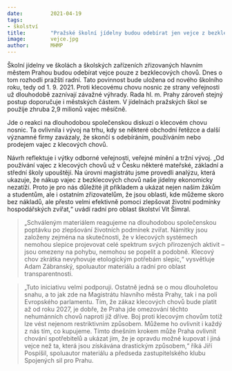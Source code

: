 ```yaml
---
date:         2021-04-19
tags:         
- školství
title:        "Pražské školní jídelny budou odebírat jen vejce z bezklecových chovů"
image: 	      vejce.jpg
author:       MHMP
---
```


Školní jídelny ve školách a školských zařízeních zřizovaných hlavním městem Prahou budou odebírat vejce pouze z bezklecových chovů. Dnes o tom rozhodli pražští radní. Tato povinnost bude uložena od nového školního roku, tedy od 1. 9. 2021. Proti klecovému chovu nosnic ze strany veřejnosti už dlouhodobě zaznívají závažné výhrady. Rada hl. m. Prahy zároveň stejný postup doporučuje i městských částem. V jídelnách pražských škol se použije zhruba 2,9 milionů vajec měsíčně.

Jde o reakci na dlouhodobou společenskou diskuzi o klecovém chovu nosnic. Ta ovlivnila i vývoj na trhu, kdy se některé obchodní řetězce a další významné firmy zavázaly, že skončí s odebíráním, používáním nebo prodejem vajec z klecových chovů.

Návrh reflektuje i výtky odborné veřejnosti, veřejné mínění a tržní vývoj. „Od používání vajec z klecových chovů už v Česku některé mateřské, základní a střední školy upouštějí. Na úrovni magistrátu jsme provedli analýzu, která ukazuje, že nákup vajec z bezklecových chovů naše jídelny ekonomicky nezatíží. Proto je pro nás důležité jít příkladem a ukázat nejen našim žákům a studentům, ale i ostatním zřizovatelům, že jsou oblasti, kde můžeme skoro bez nákladů, ale přesto velmi efektivně pomoci zlepšovat životní podmínky hospodářských zvířat,“ uvádí radní pro oblast školství Vít Šimral.

> „Schváleným materiálem reagujeme na dlouhodobou společenskou poptávku po zlepšování životních podmínek zvířat. Námitky jsou založeny zejména na skutečnosti, že v klecových systémech nemohou slepice projevovat celé spektrum svých přirozených aktivit – jsou omezeny na pohybu, nemohou se popelit a podobně. Klecový chov zkrátka nevyhovuje etologickým potřebám slepic,“ vysvětluje Adam Zábranský, spoluautor materiálu a radní pro oblast transparentnosti.

> „Tuto iniciativu velmi podporuji. Ostatně jedná se o mou dlouholetou snahu, a to jak zde na Magistrátu hlavního města Prahy, tak i na poli Evropského parlamentu. Tím, že zákaz klecových chovů bude platit až od roku 2027, je dobře, že Praha jde omezování těchto nehumánních chovů naproti již dříve. Boj proti klecovým chovům totiž lze vést nejenom restriktivním způsobem. Můžeme ho ovlivnit i každý z nás tím, co kupujeme. Tímto dnešním krokem může Praha ovlivnit chování spotřebitelů a ukázat jim, že je opravdu možné kupovat i jiná vejce než ta, která jsou získávána drastickým způsobem,“ říká Jiří Pospíšil, spoluautor materiálu a předseda zastupitelského klubu Spojených sil pro Prahu.
